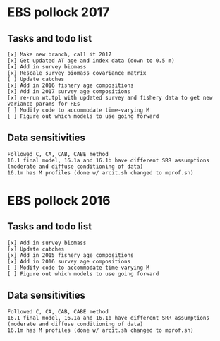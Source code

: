 # EBS pollock 2017
## Tasks and todo list
    [x] Make new branch, call it 2017
    [x] Get updated AT age and index data (down to 0.5 m)
    [x] Add in survey biomass     
    [x] Rescale survey biomass covariance matrix
    [ ] Update catches     
    [x] Add in 2016 fishery age compositions      
    [x] Add in 2017 survey age compositions     
    [x] re-run wt.tpl with updated survey and fishery data to get new variance params for REs
    [ ] Modify code to accommodate time-varying M
    [ ] Figure out which models to use going forward     

## Data sensitivities
	Followed C, CA, CAB, CABE method      
    16.1 final model, 16.1a and 16.1b have different SRR assumptions (moderate and diffuse conditioning of data)
    16.1m has M profiles (done w/ arcit.sh changed to mprof.sh)


# EBS pollock 2016
## Tasks and todo list
    [x] Add in survey biomass     
    [x] Update catches     
    [x] Add in 2015 fishery age compositions      
    [x] Add in 2016 survey age compositions     
    [ ] Modify code to accommodate time-varying M
    [ ] Figure out which models to use going forward     
## Data sensitivities
	Followed C, CA, CAB, CABE method      
    16.1 final model, 16.1a and 16.1b have different SRR assumptions (moderate and diffuse conditioning of data)
    16.1m has M profiles (done w/ arcit.sh changed to mprof.sh)


